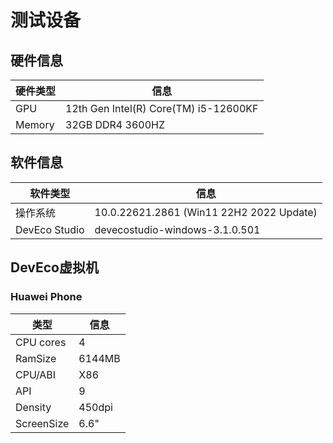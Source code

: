 # 测试设备

## 硬件信息

| 硬件类型 | 信息                                  |
| -------- | ------------------------------------- |
| GPU      | 12th Gen Intel(R) Core(TM) i5-12600KF |
| Memory   | 32GB DDR4 3600HZ                      |

## 软件信息

| 软件类型      | 信息                                     |
| ------------- | ---------------------------------------- |
| 操作系统      | 10.0.22621.2861 (Win11 22H2 2022 Update) |
| DevEco Studio | devecostudio-windows-3.1.0.501           |


## DevEco虚拟机

### Huawei Phone

| 类型       | 信息   |
| ---------- | ------ |
| CPU cores  | 4      |
| RamSize    | 6144MB |
| CPU/ABI    | X86    |
| API        | 9      |
| Density    | 450dpi |
| ScreenSize | 6.6"   |